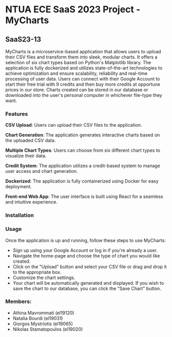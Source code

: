 # NTUA ECE SaaS 2023 Project - MyCharts
  
## SaaS23-13
 
MyCharts is a microservice-based application that allows users to upload their CSV files and transform them into sleek, modular charts. It offers a selection of six chart types based on Python's Matplotlib library. The application is fully dockerized and utilizes state-of-the-art technologies to achieve optimization and ensure scalability, reliability and real-time processing of user data. Users can connect with their Google Account to start their free trial with 9 credits and then buy more credits at opportune prices in our store. Charts created can be stored in our database or downloaded into the user's personal computer in whichever file-type they want.    

### Features
**CSV Upload**: Users can upload their CSV files to the application.

**Chart Generation**: The application generates interactive charts based on the uploaded CSV data.

**Multiple Chart Types**: Users can choose from six different chart types to visualize their data.

**Credit System**: The application utilizes a credit-based system to manage user access and chart generation.

**Dockerized**: The application is fully containerized using Docker for easy deployment.

**Front-end Web App**: The user interface is built using React for a seamless and intuitive experience.

### Installation

### Usage
Once the application is up and running, follow these steps to use MyCharts:

- Sign up using your Google Account or log in if you're already a user.
- Navigate the home-page and choose the type of chart you would like created.
- Click on the "Upload" button and select your CSV file or drag and drop it to the appropriate box.
- Customize the chart settings.
- Your chart will be automatically generated and displayed. If you wish to save the chart to our database, you can click the "Save Chart" button.

### Members:

- Athina Mavrommati (el19120)
- Natalia Bourdi (el19031)
- Giorgos Mystriotis (el19065)
- Nikolas Stamatopoulos (el19020)

